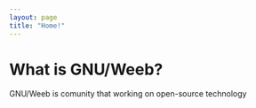 ```yaml
---
layout: page
title: "Home!"
---
```


# What is GNU/Weeb?

GNU/Weeb is comunity that working on open-source technology

